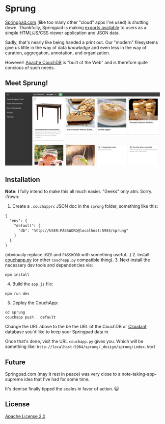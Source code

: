 # Sprung

[Springpad.com](http://springpad.com/) (like too many other "cloud"
apps I've used) is shutting down. Thankfully, Springpad is making
[exports available](https://springpad.com/blog/2014/05/springpad-says-goodbye/)
to users as a simple HTML/JS/CSS viewer application and JSON data.

Sadly, that's nearly like being handed a print out. Our "modern"
filesystems give us little in the way of data *knowledge* and even
less in the way of curation, aggregation, annotation, and organization.

However! [Apache CouchDB](http://couchdb.apache.org/) is "built of the
Web" and is therefore quite concious of such needs.

## Meet Sprung!

![Screenshot of Sprung](./screenshot.png)

## Installation

**Note:** I fully intend to make this all much easier. "Geeks" only atm.
Sorry. :frown:

1. Create a `.couchapprc` JSON doc in the `sprung` folder, something like this:
```
{
  "env": {
    "default": {
      "db": "http://USER:PASSWORD@localhost:5984/sprung"
    }
  }
}
```
(obviously replace `USER` and `PASSWORD` with something useful...)
2. Install [couchapp.py](http://github.com/couchapp/couchapp)
(or other `couchapp.py` compatible thing).
3. Next install the necessary dev tools and dependencies via:
```
npm install
```
4. Build the `app.js` file:
```
npm run dev
```
5. Deploy the CouchApp:
```
cd sprung
couchapp push . default
```

Change the URL above to the be the URL of the CouchDB or
[Cloudant](http://cloudant.com/) database you'd like to keep your Springpad
data in.

Once that's done, visit the URL `couchapp.py` gives you. Which will be
something like: `http://localhost:5984/sprung/_design/sprung/index.html`

## Future

Springpad.com (may it rest in peace) was very close to a
note-taking-app-supreme idea that I've had for some time.

It's demise finally tipped the scales in favor of action. :smiley_cat:

## License

[Apache License 2.0](http://apache.org/licenses/LICENSE-2.0)
